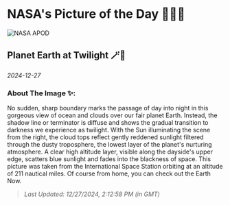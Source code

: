 
# NASA's Picture of the Day 🧑‍🚀💫

  ![NASA APOD](https://apod.nasa.gov/apod/image/2412/ISS002-E-7377_2048c.jpg)
  
  ## Planet Earth at Twilight 🪄🌌
  
  _2024-12-27_
  
  ### About The Image ✨: 
  
  No sudden, sharp boundary marks the passage of day into night in this gorgeous view of ocean and clouds over our fair planet Earth. Instead, the shadow line or terminator is diffuse and shows the gradual transition to darkness we experience as twilight. With the Sun illuminating the scene from the right, the cloud tops reflect gently reddened sunlight filtered through the dusty troposphere, the lowest layer of the planet's nurturing atmosphere. A clear high altitude layer, visible along the dayside's upper edge, scatters blue sunlight and fades into the blackness of space. This picture was taken from the International Space Station orbiting at an altitude of 211 nautical miles. Of course from home, you can check out the Earth Now.
  
  
  
  > _Last Updated: 12/27/2024, 2:12:58 PM (in GMT)_
  